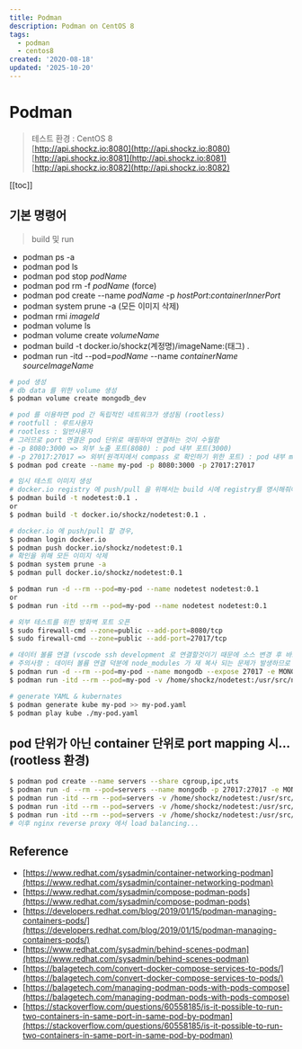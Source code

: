 ```yaml
---
title: Podman
description: Podman on CentOS 8
tags:
  - podman
  - centos8
created: '2020-08-18'
updated: '2025-10-20'
---
```


# Podman

<TagLinks />

> 테스트 환경 : CentOS 8  
> [http://api.shockz.io:8080](http://api.shockz.io:8080)  
> [http://api.shockz.io:8081](http://api.shockz.io:8081)  
> [http://api.shockz.io:8082](http://api.shockz.io:8082)

[[toc]]

## 기본 명령어

> build 및 run

- podman ps -a
- podman pod ls
- podman pod stop _podName_
- podman pod rm -f _podName_ (force)
- podman pod create --name _podName_ -p _hostPort_:_containerInnerPort_
- podman system prune -a (모든 이미지 삭제)
- podman rmi _imageId_
- podman volume ls
- podman volume create _volumeName_
- podman build -t docker.io/shockz(계정명)/imageName:(태그) .
- podman run -itd --pod=_podName_ --name _containerName_ _sourceImageName_

```bash
# pod 생성
# db data 를 위한 volume 생성
$ podman volume create mongodb_dev

# pod 를 이용하면 pod 간 독립적인 네트워크가 생성됨 (rootless)
# rootfull : 루트사용자
# rootless : 일반사용자
# 그러므로 port 연결은 pod 단위로 매핑하여 연결하는 것이 수월함
# -p 8080:3000 => 외부 노출 포트(8080) : pod 내부 포트(3000)
# -p 27017:27017 => 외부(원격지에서 compass 로 확인하기 위한 포트) : pod 내부 mongodb 포트 (27017)
$ podman pod create --name my-pod -p 8080:3000 -p 27017:27017

# 임시 테스트 이미지 생성
# docker.io registry 에 push/pull 을 위해서는 build 시에 registry를 명시해줘야 함
$ podman build -t nodetest:0.1 .
or
$ podman build -t docker.io/shockz/nodetest:0.1 .

# docker.io 에 push/pull 할 경우,
$ podman login docker.io
$ podman push docker.io/shockz/nodetest:0.1
# 확인을 위해 모든 이미지 삭제
$ podman system prune -a
$ podman pull docker.io/shockz/nodetest:0.1

$ podman run -d --rm --pod=my-pod --name nodetest nodetest:0.1
or
$ podman run -itd --rm --pod=my-pod --name nodetest nodetest:0.1

# 외부 테스트를 위한 방화벽 포트 오픈
$ sudo firewall-cmd --zone=public --add-port=8080/tcp
$ sudo firewall-cmd --zone=public --add-port=27017/tcp

# 데이터 볼륨 연결 (vscode ssh development 로 연결할것이기 때문에 소스 변경 후 바로 적용되도록 하기 위함)
# 주의사항 : 데이터 볼륨 연결 덕분에 node_modules 가 재 복사 되는 문제가 발생하므로 별도의 podman volume를 생성할 필요가 있음
$ podman run -d --rm --pod=my-pod --name mongodb --expose 27017 -e MONGO_INITDB_ROOT_USERNAME=root -e MONGO_INITDB_ROOT_PASSWORD=1234 -v mongodb_dev:/data/db mongo # podman volume 사용
$ podman run -itd --rm --pod=my-pod -v /home/shockz/nodetest:/usr/src/nodetest --name nodetest nodetest:0.4 # host 의 파일시스템 연결

# generate YAML & kubernates
$ podman generate kube my-pod >> my-pod.yaml
$ podman play kube ./my-pod.yaml
```

## pod 단위가 아닌 container 단위로 port mapping 시... (rootless 환경)

```bash
$ podman pod create --name servers --share cgroup,ipc,uts
$ podman run -d --rm --pod=servers --name mongodb -p 27017:27017 -e MONGO_INITDB_ROOT_USERNAME=root -e MONGO_INITDB_ROOT_PASSWORD=1234 -v mongodb_dev:/data/db mongo
$ podman run -itd --rm --pod=servers -v /home/shockz/nodetest:/usr/src/nodetest -p 8080:3000 --name nodetest1 nodetest:0.5
$ podman run -itd --rm --pod=servers -v /home/shockz/nodetest:/usr/src/nodetest -p 8081:3000 --name nodetest2 nodetest:0.5
$ podman run -itd --rm --pod=servers -v /home/shockz/nodetest:/usr/src/nodetest -p 8082:3000 --name nodetest3 nodetest:0.5
# 이후 nginx reverse proxy 에서 load balancing...
```

## Reference

- [https://www.redhat.com/sysadmin/container-networking-podman](https://www.redhat.com/sysadmin/container-networking-podman)
- [https://www.redhat.com/sysadmin/compose-podman-pods](https://www.redhat.com/sysadmin/compose-podman-pods)
- [https://developers.redhat.com/blog/2019/01/15/podman-managing-containers-pods/](https://developers.redhat.com/blog/2019/01/15/podman-managing-containers-pods/)
- [https://www.redhat.com/sysadmin/behind-scenes-podman](https://www.redhat.com/sysadmin/behind-scenes-podman)
- [https://balagetech.com/convert-docker-compose-services-to-pods/](https://balagetech.com/convert-docker-compose-services-to-pods/)
- [https://balagetech.com/managing-podman-pods-with-pods-compose](https://balagetech.com/managing-podman-pods-with-pods-compose)
- [https://stackoverflow.com/questions/60558185/is-it-possible-to-run-two-containers-in-same-port-in-same-pod-by-podman](https://stackoverflow.com/questions/60558185/is-it-possible-to-run-two-containers-in-same-port-in-same-pod-by-podman)
